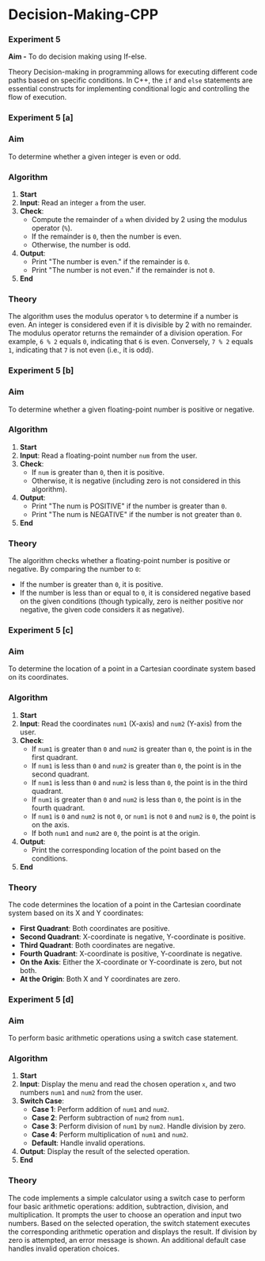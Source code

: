 # Decision-Making-CPP

### Experiment 5

**Aim -**
To do decision making using If-else.

Theory
Decision-making in programming allows for executing different code paths based on specific conditions. In C++, the `if` and `else` statements are essential constructs for implementing conditional logic and controlling the flow of execution.

### Experiment 5 [a]

### Aim
To determine whether a given integer is even or odd.

### Algorithm
1. **Start**
2. **Input**: Read an integer `a` from the user.
3. **Check**:
   - Compute the remainder of `a` when divided by 2 using the modulus operator (`%`).
   - If the remainder is `0`, then the number is even.
   - Otherwise, the number is odd.
4. **Output**:
   - Print "The number is even." if the remainder is `0`.
   - Print "The number is not even." if the remainder is not `0`.
5. **End**

### Theory
The algorithm uses the modulus operator `%` to determine if a number is even. An integer is considered even if it is divisible by 2 with no remainder. The modulus operator returns the remainder of a division operation. For example, `6 % 2` equals `0`, indicating that `6` is even. Conversely, `7 % 2` equals `1`, indicating that `7` is not even (i.e., it is odd).


### Experiment 5 [b]

### Aim
To determine whether a given floating-point number is positive or negative.

### Algorithm
1. **Start**
2. **Input**: Read a floating-point number `num` from the user.
3. **Check**:
   - If `num` is greater than `0`, then it is positive.
   - Otherwise, it is negative (including zero is not considered in this algorithm).
4. **Output**:
   - Print "The num is POSITIVE" if the number is greater than `0`.
   - Print "The num is NEGATIVE" if the number is not greater than `0`.
5. **End**

### Theory
The algorithm checks whether a floating-point number is positive or negative. By comparing the number to `0`:
- If the number is greater than `0`, it is positive.
- If the number is less than or equal to `0`, it is considered negative based on the given conditions (though typically, zero is neither positive nor negative, the given code considers it as negative).


### Experiment 5 [c]

### Aim
To determine the location of a point in a Cartesian coordinate system based on its coordinates.

### Algorithm
1. **Start**
2. **Input**: Read the coordinates `num1` (X-axis) and `num2` (Y-axis) from the user.
3. **Check**:
   - If `num1` is greater than `0` and `num2` is greater than `0`, the point is in the first quadrant.
   - If `num1` is less than `0` and `num2` is greater than `0`, the point is in the second quadrant.
   - If `num1` is less than `0` and `num2` is less than `0`, the point is in the third quadrant.
   - If `num1` is greater than `0` and `num2` is less than `0`, the point is in the fourth quadrant.
   - If `num1` is `0` and `num2` is not `0`, or `num1` is not `0` and `num2` is `0`, the point is on the axis.
   - If both `num1` and `num2` are `0`, the point is at the origin.
4. **Output**:
   - Print the corresponding location of the point based on the conditions.
5. **End**

### Theory
The code determines the location of a point in the Cartesian coordinate system based on its X and Y coordinates:
- **First Quadrant**: Both coordinates are positive.
- **Second Quadrant**: X-coordinate is negative, Y-coordinate is positive.
- **Third Quadrant**: Both coordinates are negative.
- **Fourth Quadrant**: X-coordinate is positive, Y-coordinate is negative.
- **On the Axis**: Either the X-coordinate or Y-coordinate is zero, but not both.
- **At the Origin**: Both X and Y coordinates are zero.


### Experiment 5 [d]

### Aim
To perform basic arithmetic operations using a switch case statement.

### Algorithm
1. **Start**
2. **Input**: Display the menu and read the chosen operation `x`, and two numbers `num1` and `num2` from the user.
3. **Switch Case**:
   - **Case 1**: Perform addition of `num1` and `num2`.
   - **Case 2**: Perform subtraction of `num2` from `num1`.
   - **Case 3**: Perform division of `num1` by `num2`. Handle division by zero.
   - **Case 4**: Perform multiplication of `num1` and `num2`.
   - **Default**: Handle invalid operations.
4. **Output**: Display the result of the selected operation.
5. **End**

### Theory
The code implements a simple calculator using a switch case to perform four basic arithmetic operations: addition, subtraction, division, and multiplication. It prompts the user to choose an operation and input two numbers. Based on the selected operation, the switch statement executes the corresponding arithmetic operation and displays the result. If division by zero is attempted, an error message is shown. An additional default case handles invalid operation choices.



